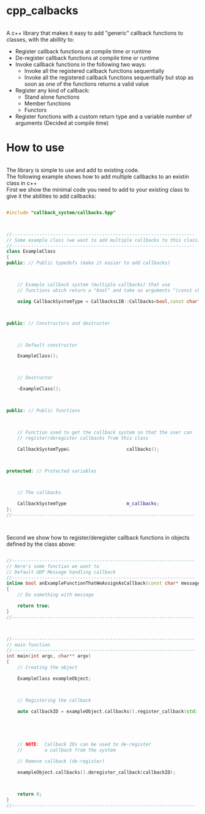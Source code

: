 # cpp_calbacks
` `  
A c++ library that makes it easy to add "generic" callback functions to classes, with the abillity to:
` `  
*  Register callback functions at compile time or runtime
*  De-register callback functions at compile time or runtime
*  Invoke callback functions in the following two ways:
    *  Invoke all the registered callback functions sequentially
    *  Invoke all the registered callback functions sequentially but stop as soon as one of the functions returns a valid value
*  Register any kind of callback:
    *  Stand alone functions
    *  Member functions
    *  Functors
*  Register functions with a custom return type and a variable number of arguments (Decided at compile time)
` `  
# How to use
` `  
The library is simple to use and add to existing code.
` `  
The following example shows how to add multiple callbacks to an existin class in c++
` `  
First we show the minimal code you need to add to your existing class to give it the abilities to add callbacks:
` `  
```cpp

#include "callback_system/callbacks.hpp"



//-------------------------------------------------------------------
// Some example class (we want to add multiple callbacks to this class)
//-------------------------------------------------------------------
class ExampleClass
{
public: // Public typedefs (make it easier to add callbacks)



    // Example callback system (multiple callbacks) that use
    // functions which return a "bool" and take as arguments "(const char*,int)"

    using CallbackSystemType = CallbacksLIB::Callbacks<bool,const char*, int>;



public: // Constructors and destructor



    // Default constructor

    ExampleClass();



    // Destructor

    ~ExampleClass();



public: // Public functions



    // Function used to get the callback system so that the user can
    // register/deregister callbacks from this class

    CallbackSystemType&                     callbacks();



protected: // Protected variables



    // The callbacks

    CallbackSystemType                      m_callbacks;
};
//-------------------------------------------------------------------

```
` `  
` `  
Second we show how to register/deregister callback functions in objects defined by the class above:
` `  
```cpp

//-------------------------------------------------------------------
// Here's some function we want to 
// Default UDP Message handling callback
//-------------------------------------------------------------------
inline bool anExampleFunctionThatWeAssignAsCallback(const char* message, int sizeOfMessageInBytes)
{
    // Do something with message

    return true;
}
//-------------------------------------------------------------------



//-------------------------------------------------------------------
// main function
//-------------------------------------------------------------------
int main(int argc, char** argv)
{
    // Creating the object

    ExampleClass exampleObject;



    // Registering the callback

    auto callbackID = exampleObject.callbacks().register_callback(std::bind(anExampleFunctionThatWeAssignAsCallback,
                                                                            std::placeholders::_1,
                                                                            std::placeholders::_2));



    // NOTE:  Callback IDs can be used to de-register
    //        a callback from the system

    // Remove callback (de-register)

    exampleObject.callbacks().deregister_callback(callbackID);



    return 0;
}
//-------------------------------------------------------------------

```

